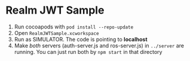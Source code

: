 # Realm JWT Sample 

1. Run cocoapods with `pod install --repo-update`
2. Open `RealmJWTSample.xcworkspace`
3. Run as SIMULATOR. The code is pointing to __localhost__
4. Make _both_ servers (auth-server.js and ros-server.js) in `../server` are running. You can just run both by `npm start` in that directory